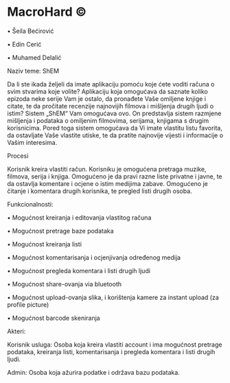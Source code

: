 # MacroHard ©


•	Šeila Bećirović

•	Edin Cerić

•	Muhamed Delalić

Naziv teme: ShEM

Da li ste ikada željeli da imate aplikaciju pomoću koje ćete voditi računa o svim stvarima koje volite? Aplikaciju koja omogućava da saznate koliko epizoda neke serije Vam je ostalo, da pronađete Vaše omiljene knjige i citate, te da pročitate recenzije najnovijih filmova i mišljenja drugih ljudi o istim? Sistem „ShEM“  Vam omogućava ovo. On predstavlja sistem razmjene mišljenja i podataka o omiljenim filmovima, serijama, knjigama s drugim korisnicima. Pored toga sistem omogućava da Vi imate vlastitu listu favorita, da ostavljate Vaše vlastite utiske, te da pratite najnovije vijesti i informacije o Vašim interesima.

Procesi 

Korisnik kreira vlastiti račun. Korisniku je omogućena pretraga muzike, filmova, serija i knjiga. Omogućeno je da pravi razne liste privatne i javne, te da ostavlja komentare i ocjene o istim medijima zabave. Omogućeno je čitanje i komentara drugih korisnika, te pregled listi drugih osoba.

Funkcionalnosti:

•	Mogućnost kreiranja i editovanja vlastitog računa

•	Mogućnost pretrage baze podataka

•	Mogućnost kreiranja listi

•	Mogućnost komentarisanja i ocjenjivanja određenog medija

•	Mogućnost pregleda komentara i listi drugih ljudi

•	Mogućnost share-ovanja via bluetooth

•	Mogućnost upload-ovanja slika, i korištenja kamere za instant upload (za profile picture)

•	Mogućnost barcode skeniranja

Akteri:

Korisnik usluga: Osoba koja kreira vlastiti account i ima mogućnost pretrage podataka, kreiranja listi, komentarisanja i pregleda komentara i listi drugih ljudi.

Admin: Osoba koja ažurira podatke i održava bazu podataka.

